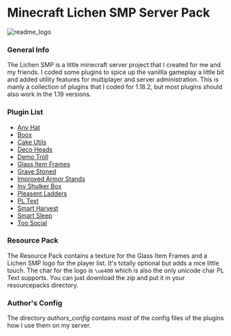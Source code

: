# Minecraft Lichen SMP Server Pack
![readme_logo](https://user-images.githubusercontent.com/85063182/180651034-60390e31-6729-47b9-93c3-bd9e6f9931e3.png)
### General Info
The Lichen SMP is a little minecraft server project that I created for me and my friends. I coded some plugins to spice up the vanillla gameplay a little bit and added utility features for multiplayer and server administration. This is manly a collection of plugins that I coded for 1.18.2, but most plugins should also work in the 1.19 versions.
### Plugin List
- [Any Hat](https://github.com/Lennektro-Official/Minecraft-Lichen-SMP-Server-Pack/tree/main/plugins/any-hat)
- [Boox](https://github.com/Lennektro-Official/Minecraft-Lichen-SMP-Server-Pack/tree/main/plugins/boox)
- [Cake Utils](https://github.com/Lennektro-Official/Minecraft-Lichen-SMP-Server-Pack/tree/main/plugins/cake-utils)
- [Deco Heads](https://github.com/Lennektro-Official/Minecraft-Lichen-SMP-Server-Pack/tree/main/plugins/deco-heads)
- [Demo Troll](https://github.com/Lennektro-Official/Minecraft-Lichen-SMP-Server-Pack/tree/main/plugins/demo-troll)
- [Glass Item Frames](https://github.com/Lennektro-Official/Minecraft-Lichen-SMP-Server-Pack/tree/main/plugins/glass-item-frames)
- [Grave Stoned](https://github.com/Lennektro-Official/Minecraft-Lichen-SMP-Server-Pack/tree/main/plugins/grave-stoned)
- [Improved Armor Stands](https://github.com/Lennektro-Official/Minecraft-Lichen-SMP-Server-Pack/tree/main/plugins/improved-armor-stands)
- [Inv Shulker Box](https://github.com/Lennektro-Official/Minecraft-Lichen-SMP-Server-Pack/tree/main/plugins/inv-shulker-box)
- [Pleasent Ladders](https://github.com/Lennektro-Official/Minecraft-Lichen-SMP-Server-Pack/tree/main/plugins/pleasent-ladders)
- [PL Text](https://github.com/Lennektro-Official/Minecraft-Lichen-SMP-Server-Pack/tree/main/plugins/pl-text)
- [Smart Harvest](https://github.com/Lennektro-Official/Minecraft-Lichen-SMP-Server-Pack/tree/main/plugins/smart-harvest)
- [Smart Sleep](https://github.com/Lennektro-Official/Minecraft-Lichen-SMP-Server-Pack/tree/main/plugins/smart-sleep)
- [Too Social](https://github.com/Lennektro-Official/Minecraft-Lichen-SMP-Server-Pack/tree/main/plugins/too-social)
### Resource Pack
The Resource Pack contains a texture for the Glass Item Frames and a Lichen SMP logo for the player list. It's totally optional but adds a nice little touch. The char for the logo is ```\ue400``` which is also the only unicode char PL Text supports. You can just download the zip and put it in your resourcepacks directory.
### Author's Config
The directory *authors_config* contains most of the config files of the plugins how I use them on my server.

